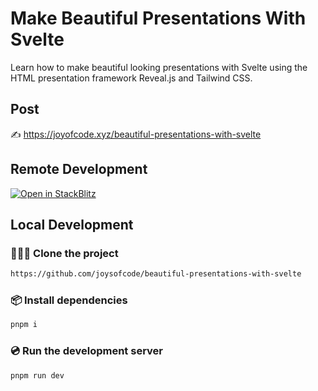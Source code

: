 # Make Beautiful Presentations With Svelte

Learn how to make beautiful looking presentations with Svelte using the HTML presentation framework Reveal.js and Tailwind CSS.

## Post

✍️ https://joyofcode.xyz/beautiful-presentations-with-svelte

## Remote Development

[![Open in StackBlitz](https://developer.stackblitz.com/img/open_in_stackblitz.svg)](https://stackblitz.com/github/joysofcode/beautiful-presentations-with-svelte)

## Local Development

### 🧑‍🤝‍🧑 Clone the project

```sh
https://github.com/joysofcode/beautiful-presentations-with-svelte
```

### 📦️ Install dependencies

```sh
pnpm i
```

### 💿️ Run the development server

```sh
pnpm run dev
```

